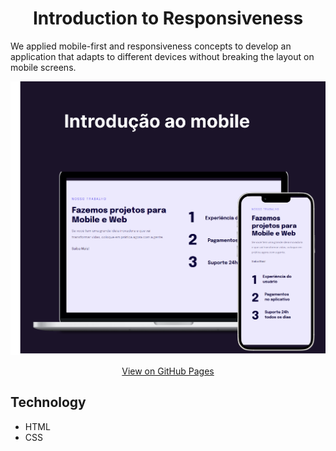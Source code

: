 <h1 align="center">Introduction to Responsiveness</h1>

<p>We applied mobile-first and responsiveness concepts to develop an application that adapts to different devices without breaking the layout on mobile screens.</p>

<p align="center">
  <img src="./.github/preview.png" alt="Computer and mobile displaying a web page"/>
</p>

<p align="center">
  <a href="https://lucasspor.github.io/Rocketseat_Explorer/HTML_CSS/Projetos/04_Responsividade" target="_blank">View on GitHub Pages</a>
</p>

## Technology

- HTML
- CSS